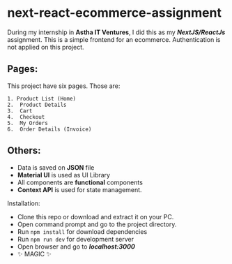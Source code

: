 # next-react-ecommerce-assignment

During my internship in **Astha IT Ventures**, I did this as my ***NextJS/ReactJs*** assignment. This is a simple frontend for an ecommerce. Authentication is not applied on this project.

## Pages:
This project have six pages. Those are:

    1. Product List (Home)
    2.	Product Details
    3.	Cart
    4.	Checkout
    5.	My Orders
    6.	Order Details (Invoice)

## Others:
- Data is saved on **JSON** file
- **Material UI** is used as UI Library 
- All components are **functional** components 
- **Context API** is used for state management.

Installation:
-	Clone this repo or download and extract it on your PC.
-	Open command prompt and go to the project directory.
-	Run `npm install` for download dependencies
-	Run `npm run dev` for development server
-	Open browser and go to ***localhost:3000***
-	✨  MAGIC ✨
